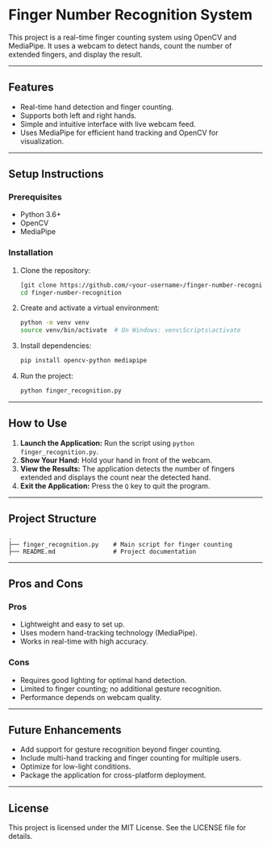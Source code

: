 # Finger Number Recognition System

This project is a real-time finger counting system using OpenCV and MediaPipe. It uses a webcam to detect hands, count the number of extended fingers, and display the result.

---

## Features

- Real-time hand detection and finger counting.
- Supports both left and right hands.
- Simple and intuitive interface with live webcam feed.
- Uses MediaPipe for efficient hand tracking and OpenCV for visualization.

---

## Setup Instructions

### Prerequisites

- Python 3.6+
- OpenCV
- MediaPipe

### Installation

1. Clone the repository:
   ```bash
   [git clone https://github.com/<your-username>/finger-number-recognition.git](https://github.com/Gayan-Sachintha/finger-to-number.git)
   cd finger-number-recognition
   ```

2. Create and activate a virtual environment:
   ```bash
   python -m venv venv
   source venv/bin/activate  # On Windows: venv\Scripts\activate
   ```

3. Install dependencies:
   ```bash
   pip install opencv-python mediapipe
   ```

4. Run the project:
   ```bash
   python finger_recognition.py
   ```

---

## How to Use

1. **Launch the Application:** Run the script using `python finger_recognition.py`.
2. **Show Your Hand:** Hold your hand in front of the webcam.
3. **View the Results:** The application detects the number of fingers extended and displays the count near the detected hand.
4. **Exit the Application:** Press the `Q` key to quit the program.

---

## Project Structure

```plaintext
.
├── finger_recognition.py    # Main script for finger counting
├── README.md                # Project documentation
```

---

## Pros and Cons

### Pros
- Lightweight and easy to set up.
- Uses modern hand-tracking technology (MediaPipe).
- Works in real-time with high accuracy.

### Cons
- Requires good lighting for optimal hand detection.
- Limited to finger counting; no additional gesture recognition.
- Performance depends on webcam quality.

---

## Future Enhancements
- Add support for gesture recognition beyond finger counting.
- Include multi-hand tracking and finger counting for multiple users.
- Optimize for low-light conditions.
- Package the application for cross-platform deployment.

---

## License
This project is licensed under the MIT License. See the LICENSE file for details.
